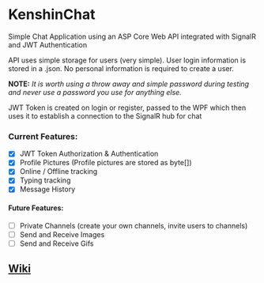 # KenshinChat

Simple Chat Application using an ASP Core Web API integrated with SignalR and JWT Authentication

API uses simple storage for users (very simple).
User login information is stored in a .json.
No personal information is required to create a user. 

 **NOTE:** *It is worth using a throw away and simple password during testing and never use a password you use for anything else.*

JWT Token is created on login or register, passed to the WPF which then uses it to establish a connection to the SignalR hub for chat


### Current Features:
  - [x] JWT Token Authorization & Authentication
  - [x] Profile Pictures (Profile pictures are stored as byte[])
  - [x] Online / Offline tracking
  - [x] Typing tracking
  - [x] Message History

#### Future Features:
  - [ ] Private Channels (create your own channels, invite users to channels)
  - [ ] Send and Receive Images
  - [ ] Send and Receive Gifs

## [Wiki](https://github.com/herokenshinmate/KenshinChat/wiki)
